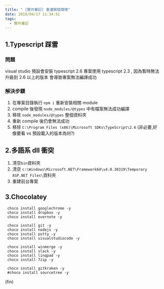 ```yaml
---
title: " [實作筆記] 重灌開發環境"
date: 2018/04/17 11:34:51
tags:
  - 實作筆記
---
```


## 1.Typescript 踩雷

### 問題

visual studio 預設會安裝 typescript 2.6
專案使用 typescript 2.3 , 因為暫時無法升級到 2.6 以上的版本
會導致專案無法編譯成功

### 解決步驟

1. 在專案目錄執行 `npm i` 重新安裝相關 module
2. compile 後發現 `node_modules/@types` 中有檔案無法成功編譯
3. 移除 `node_modules/@types` 整個資料夾
4. 重新 compile 後仍會無法成功
5. 移除 `C:\Program Files (x86)\Microsoft SDKs\TypeScript\2.6` (非必要,好像要看 vs 預設載入的版本為何?)

## 2.多語系 dll 衝突

1. 清空`bin`資料夾
2. 清空 `c:\Windows\Microsoft.NET\Framework64\v4.0.30319\Temporary ASP.NET Files\`資料夾
3. 重建前台專案

## 3.Chocolatey

```shell=
 choco install googlechrome -y
 choco install dropbox -y
 choco install evernote -y

 choco install git -y
 choco install nodejs -y
 choco install putty -y
 choco install visualstudiocode -y

 choco install winmerge -y
 choco install slack -y
 choco install linqpad -y
 choco install 7zip -y

 choco install gitkraken -y
 #choco install sourcetree -y
```

(fin)
